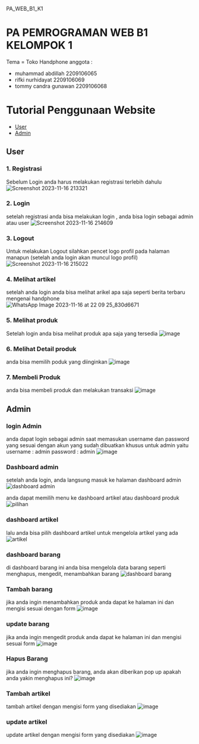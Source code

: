PA_WEB_B1_K1

# PA PEMROGRAMAN WEB B1 KELOMPOK 1
Tema = Toko Handphone
anggota :
- muhammad abdillah 2209106065
- rifki nurhidayat 2209106069
- tommy candra gunawan 2209106068

# Tutorial Penggunaan Website
 - [User](#user)
 - [Admin](#admin)

## User

### 1. Registrasi
Sebelum Login anda harus melakukan registrasi terlebih dahulu
![Screenshot 2023-11-16 213321](https://github.com/aab-dii/PA_WEB_B1_K1/assets/145459928/8afeb0a5-c29f-4c1a-9e1f-44bd5359847f)


### 2. Login
setelah registrasi anda bisa melakukan login , anda bisa login sebagai admin atau user
![Screenshot 2023-11-16 214609](https://github.com/aab-dii/PA_WEB_B1_K1/assets/145459928/33669eb0-3daf-401a-8d73-c73eaa29669e)

### 3. Logout
Untuk melakukan Logout silahkan pencet logo profil pada halaman manapun (setelah anda login akan muncul logo profil)
![Screenshot 2023-11-16 215022](https://github.com/aab-dii/PA_WEB_B1_K1/assets/145459928/bf68bc2c-1c0d-4bde-8755-d89814ac531c)

### 4. Melihat artikel
setelah anda login anda bisa melihat arikel apa saja seperti berita terbaru mengenai handphone
![WhatsApp Image 2023-11-16 at 22 09 25_830d6671](https://github.com/aab-dii/PA_WEB_B1_K1/assets/145459928/d7b5bab9-7ca3-4dcb-a783-872892e21ce1)

### 5. Melihat produk
Setelah login anda bisa melihat produk apa saja yang tersedia
![image](https://github.com/aab-dii/PA_WEB_B1_K1/assets/115792343/e89ed1b2-9665-41f7-b5f3-f29a9c7caf6b)

### 6. Melihat Detail produk
anda bisa memilih poduk yang diinginkan
![image](https://github.com/aab-dii/PA_WEB_B1_K1/assets/115792343/11800540-8863-4bd7-96e6-6f47908c4c91)

### 7. Membeli Produk
anda bisa membeli produk dan melakukan transaksi
![image](https://github.com/aab-dii/PA_WEB_B1_K1/assets/115792343/72127bba-d004-4b81-b7bb-4f02943096b7)

## Admin

### login Admin
anda dapat login sebagai admin saat memasukan username dan password yang sesuai dengan akun yang sudah dibuatkan khusus untuk admin yaitu username : admin password : admin
![image](https://github.com/aab-dii/PA_WEB_B1_K1/assets/145459928/271c3cd6-28f8-4b36-9067-dfddcd291fb4)


### Dashboard admin
setelah anda login, anda langsung masuk ke halaman dashboard admin 
![dashboard admin](https://github.com/aab-dii/PA_WEB_B1_K1/assets/145459928/1c299079-cdff-40ff-9ec0-0e7ee6bce5ff)

anda dapat memilih menu ke dashboard artikel atau dashboard produk
![pilihan](https://github.com/aab-dii/PA_WEB_B1_K1/assets/145459928/a1d5fb34-227c-4981-b931-96e7a7463354)


### dashboard artikel
lalu anda bisa pilih dashboard artikel untuk mengelola artikel yang ada
![artikel](https://github.com/aab-dii/PA_WEB_B1_K1/assets/145459928/e19761b9-9a74-4da4-beb2-b0ad1a4057ae)


### dashboard barang
di dashboard barang ini  anda bisa mengelola data barang seperti menghapus, mengedit, menambahkan barang
![dashboard barang](https://github.com/aab-dii/PA_WEB_B1_K1/assets/145459928/c9f6d4d2-2a86-4ddf-8ece-9712d18b1bf5)

### Tambah barang
jika anda ingin menambahkan produk anda dapat ke halaman ini dan mengisi sesuai dengan form 
![image](https://github.com/aab-dii/PA_WEB_B1_K1/assets/145459928/6d440dcc-30e2-44aa-9911-7e6760eb8fed)

### update barang
jika anda ingin mengedit produk anda dapat ke halaman ini dan mengisi sesuai form
![image](https://github.com/aab-dii/PA_WEB_B1_K1/assets/145459928/af96a5e1-fbdc-4e2d-b171-082c6bd2ff7a)

### Hapus Barang
jika anda ingin menghapus barang, anda akan diberikan pop up apakah anda yakin menghapus ini?
![image](https://github.com/aab-dii/PA_WEB_B1_K1/assets/145459928/ff71f45d-dbcd-49f3-b853-0f08b07a25b2)

### Tambah artikel 
tambah artikel dengan mengisi form yang disediakan
![image](https://github.com/aab-dii/PA_WEB_B1_K1/assets/145459928/d7b14e44-1b09-4ffa-9940-6869a665b468)

### update artikel
update artikel dengan mengisi form yang disediakan
![image](https://github.com/aab-dii/PA_WEB_B1_K1/assets/145459928/a07741fa-d4c0-41b3-a78c-faf0027cad2e)
